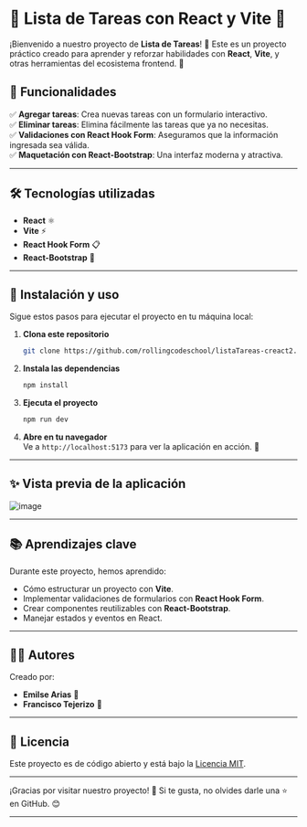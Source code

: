 # 📝 Lista de Tareas con React y Vite 🚀

¡Bienvenido a nuestro proyecto de **Lista de Tareas**! 🎯 Este es un proyecto práctico creado para aprender y reforzar habilidades con **React**, **Vite**, y otras herramientas del ecosistema frontend. 🎉

## 🚀 Funcionalidades

✅ **Agregar tareas**: Crea nuevas tareas con un formulario interactivo.  
✅ **Eliminar tareas**: Elimina fácilmente las tareas que ya no necesitas.  
✅ **Validaciones con React Hook Form**: Aseguramos que la información ingresada sea válida.  
✅ **Maquetación con React-Bootstrap**: Una interfaz moderna y atractiva.  

---

## 🛠️ Tecnologías utilizadas

- **React** ⚛️
- **Vite** ⚡
- **React Hook Form** 📋
- **React-Bootstrap** 🎨

---

## 🚀 Instalación y uso

Sigue estos pasos para ejecutar el proyecto en tu máquina local:

1. **Clona este repositorio**  
   ```bash
   git clone https://github.com/rollingcodeschool/listaTareas-creact2.git
   ```

2. **Instala las dependencias**  
   ```bash
   npm install
   ```

3. **Ejecuta el proyecto**  
   ```bash
   npm run dev
   ```

4. **Abre en tu navegador**  
   Ve a `http://localhost:5173` para ver la aplicación en acción. 🎉

---

## ✨ Vista previa de la aplicación

![image](https://github.com/user-attachments/assets/7d95ff82-90d9-4866-9de1-3af6c758c1fc)

---

## 📚 Aprendizajes clave

Durante este proyecto, hemos aprendido:  
- Cómo estructurar un proyecto con **Vite**.  
- Implementar validaciones de formularios con **React Hook Form**.  
- Crear componentes reutilizables con **React-Bootstrap**.  
- Manejar estados y eventos en React.  

---

## 🧑‍💻 Autores

Creado por:  
- **Emilse Arias** 🌟  
- **Francisco Tejerizo** 🚀  

---

## 📜 Licencia

Este proyecto es de código abierto y está bajo la [Licencia MIT](LICENSE).

---

¡Gracias por visitar nuestro proyecto! 🌟 Si te gusta, no olvides darle una ⭐ en GitHub. 😊

--- 
